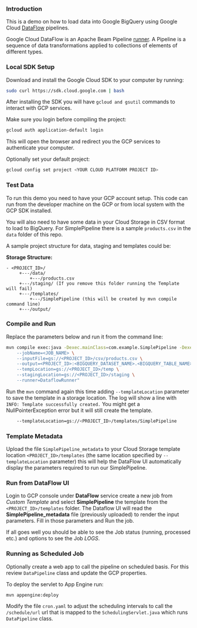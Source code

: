 ### Introduction

This is a demo on how to load data into Google BigQuery using Google Cloud [DataFlow](https://cloud.google.com/dataflow/) pipelines.

Google Cloud DataFlow is an Apache Beam Pipeline [runner](https://beam.apache.org/documentation/runners/capability-matrix/). A Pipeline is a sequence of data transformations applied to collections of elements of different types.

### Local SDK Setup


Download and install the Google Cloud SDK to your computer by running:

```bash
sudo curl https://sdk.cloud.google.com | bash
```
After installing the SDK you will have ```gcloud and gsutil``` commands to interact with GCP services.

Make sure you login before compiling the project:
```bash
gcloud auth application-default login
```
This will open the browser and redirect you the GCP services to authenticate your computer.

Optionally set your default project:

```bash
gcloud config set project <YOUR CLOUD PLATFORM PROJECT ID>
```

### Test Data

To run this demo you need to have your GCP account setup. This code can run from the developer machine on the GCP or from local system with the GCP SDK installed. 

You will also need to have some data in your Cloud Storage in CSV format to load to BigQuery. For SimplePipeline there is a sample ```products.csv``` in the ```data``` folder of this repo.  

A sample project structure for data, staging and templates could be:

**Storage Structure:**
```text
- <PROJECT_ID>/
     +---/data/
         +---/products.csv
     +---/staging/ (If you remove this folder running the Template will fail)
     +---/templates/
         +---/SimplePipeline (this will be created by mvn compile command line)
     +---/output/
```

### Compile and Run

Replace the parameters below and run it from the command line:

```bash
mvn compile exec:java -Dexec.mainClass=com.example.SimplePipeline -Dexec.args="--project=<PROJECT_ID> \
    --jobName=<JOB_NAME> \
    --inputFile=gs://<PROJECT_ID>/csv/products.csv \
    --output=<PROJECT_ID>:<BIGQUERY_DATASET_NAME>.<BIGQUERY_TABLE_NAME> \
    --tempLocation=gs://<PROJECT_ID>/temp \
    --stagingLocation=gs://<PROJECT_ID>/staging \
    --runner=DataflowRunner" 
```

Run the ```mvn``` command again this time adding ```--templateLocation``` parameter to save the template in a storage location. The log will show a line with ```INFO: Template successfully created.``` You might get a NullPointerException error but it will still create the template. 

```bash
    --templateLocation=gs://<PROJECT_ID>/templates/SimplePipeline 
```

### Template Metadata

Upload the file ```SimplePipeline_metadata``` to your Cloud Storage template location ```<PROJECT_ID>/templates``` (the same location specified by ```--templateLocation``` parameter) this will help the DataFlow UI automatically display the parameters required to run our SimplePipeline.

### Run from DataFlow UI

Login to GCP console under **DataFlow** service create a new job from *Custom Template* and select **SimplePipeline** the template from the ```<PROJECT_ID>/templates``` folder. The Dataflow UI will read the **SimplePipeline_metadata** file (previously uploaded) to render the input parameters. Fill in those parameters and Run the job. 

If all goes well you should be able to see the Job status (running, processed etc.) and options to see the Job *LOGS*.

### Running as Scheduled Job

Optionally create a web app to call the pipeline on scheduled basis. For this review ```DataPipeline``` class and update the GCP properties.

To deploy the servlet to App Engine run:

```
mvn appengine:deploy
````

Modify the file ```cron.yaml``` to adjust the scheduling intervals to call the ```/schedule/url``` url that is mapped to the ```SchedulingServlet.java``` which runs ```DataPipeline``` class.




